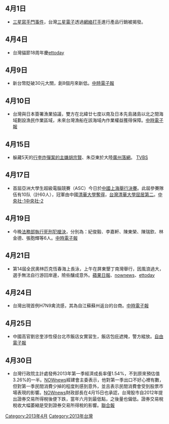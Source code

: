 <noinclude></noinclude>

## 4月1日

  - [三星寫手門事件](../Page/三星寫手門事件.md "wikilink")，台灣[三星電子](../Page/三星電子.md "wikilink")透過[網絡打手](../Page/網絡打手.md "wikilink")進行產品行銷被揭發。

## 4月4日

  - 台灣貓節18周年慶[ettoday](http://www.ettoday.net/news/20130404/188431.htm)

## 4月9日

  - 新台幣貶破30元大關，創8個月來新低。[中時電子報](https://web.archive.org/web/20130410023802/http://news.chinatimes.com/focus/501013199/112013040900095.html)

## 4月10日

  - 台灣與日本簽署漁業協議，雙方在北緯廿七度以南及日本先島諸島以北之間海域劃設漁民作業區域，未來台灣漁船在該海域內作業權益獲得保障。[中時電子報](https://web.archive.org/web/20130415235707/http://news.chinatimes.com/focus/501013213/112013041100064.html)

## 4月15日

  - 躲藏5天的[行李炸彈案的主嫌胡宗賢](https://zh.wikipedia.org/wiki/行李炸彈案 "wikilink")、朱亞東於大陸[廣州落網](https://zh.wikipedia.org/wiki/廣州 "wikilink")。 [TVBS](http://www.tvbs.com.tw/NEWS/NEWS_LIST.asp?no=chunta660720130416150027)

## 4月17日

  - 首屆亞洲大學生超級電腦競賽（ASC）今日於[中國](../Page/中國.md "wikilink")[上海舉行決賽](https://zh.wikipedia.org/wiki/上海 "wikilink")。此屆參賽隊伍有10队（計60人），冠軍由中國[清華大學奪得](https://zh.wikipedia.org/wiki/清華大學 "wikilink")，[台灣清華大學屈居第二](https://zh.wikipedia.org/wiki/台灣 "wikilink")。[中央社-1](https://web.archive.org/web/20160306021100/http://www.cna.com.tw/News/aCN/201304170209-1.aspx)[中央社-2](http://www.cna.com.tw/News/FirstNews/201304190047-1.aspx)

## 4月19日

  - 今晚[法務部執行死刑犯槍決](https://zh.wikipedia.org/wiki/法務部 "wikilink")，分別為：紀俊毅、李嘉軒、陳東榮、陳瑞欽、林金德、張胞輝等6人。[中時電子報](https://web.archive.org/web/20130422082306/http://news.chinatimes.com/politics/11050202/132013041901007.html)

## 4月21日

  - 第14屆全民奧林匹克恆春海上長泳，上午在屏東墾丁南灣舉行，因風浪過大，選手無法自行游回岸邊，險些釀成意外。[蘋果日報](http://www.appledaily.com.tw/appledaily/article/headline/20130422/34968830/%E4%B8%BB%E8%BE%A6%E8%80%85%E5%AE%B32%E5%8D%83%E4%BA%BA%E6%B5%B7%E6%B3%B3%E9%81%87%E9%9A%AA%E6%B5%AA%E5%A4%A7%E7%AB%9F%E9%96%8B%E8%B3%BD2%E5%91%BD%E5%8D%B1)、[nownews](http://www.nownews.com/2013/04/21/11937-2928956.htm)、[ettoday](http://www.ettoday.net/news/20130422/195449.htm)

## 4月24日

  - 台灣出現首例H7N9禽流感，其為自江蘇蘇州返台的台商。[中時電子報](https://web.archive.org/web/20130427092903/http://news.chinatimes.com/focus/130501/132013042401247.html)

## 4月25日

  - 中國高官劉忠奎涉性侵台北市飯店女實習生，飯店包庇遮掩，警方縱放。[自由電子報](https://web.archive.org/web/20130430055143/http://www.libertytimes.com.tw/2013/new/apr/25/today-so1.htm)

## 4月30日

  - 台灣行政院主計處發佈2013年第一季經濟成長率僅1.54%，不到原來預估值3.26%的一半。[NOWnews](http://www.nownews.com/2013/04/30/11490-2932721.htm)經建會主委表示，他對第一季出口不好心裡有數，但對第一季民間消費少掉的程度則感到意外，並且表示民間消費會受到股票市場表現的影響。[NOWnews](http://www.nownews.com/2013/04/30/320-2933090.htm)財政部長在4月15日也承認，台灣股市自2012年提出證券交易所得稅後便下跌，當年六月到最低點，之後量也偏低。證券交易稅稅收大幅萎縮是受到證券交易所得稅的影響。[聯合報](http://udn.com/NEWS/BREAKINGNEWS/BREAKINGNEWS6/7831839.shtml)

[Category:2013年4月](https://zh.wikipedia.org/wiki/Category:2013年4月 "wikilink") [Category:2013年台灣](https://zh.wikipedia.org/wiki/Category:2013年台灣 "wikilink")